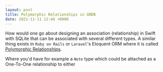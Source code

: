 ```yaml
---
layout: post
title: Polymorphic Relationships in GRDB
date: 2021-11-11 12:44 +0900
---
```


How would one go about designing an association (relationship) in Swift with SQLite that can be associated with several different types.
A similar thing exists in `Ruby on Rails` or `Laravel`'s Eloquent ORM where it is called [Polymorphic Relationships](https://laravel.com/docs/8.x/eloquent-relationships#polymorphic-relationships).

Where you'd have for example a `Note` type which could be attached as a One-To-One relationship to either 


